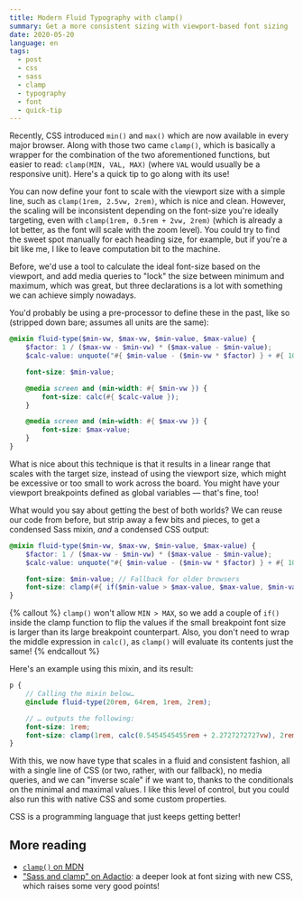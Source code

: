```yaml
---
title: Modern Fluid Typography with clamp()
summary: Get a more consistent sizing with viewport-based font sizing
date: 2020-05-20
language: en
tags:
  - post
  - css
  - sass
  - clamp
  - typography
  - font
  - quick-tip
---
```


Recently, CSS introduced `min()` and `max()` which are now available in every major browser. Along with those two came `clamp()`, which is basically a wrapper for the combination of the two aforementioned functions, but easier to read: `clamp(MIN, VAL, MAX)` (where `VAL` would usually be a responsive unit). Here's a quick tip to go along with its use!

You can now define your font to scale with the viewport size with a simple line, such as `clamp(1rem, 2.5vw, 2rem)`, which is nice and clean. However, the scaling will be inconsistent depending on the font-size you're ideally targeting, even with `clamp(1rem, 0.5rem + 2vw, 2rem)` (which is already a lot better, as the font will scale with the zoom level). You could try to find the sweet spot manually for each heading size, for example, but if you're a bit like me, I like to leave computation bit to the machine.

Before, we'd use a tool to calculate the ideal font-size based on the viewport, and add media queries to "lock" the size between minimum and maximum, which was great, but three declarations is a lot with something we can achieve simply nowadays.

You'd probably be using a pre-processor to define these in the past, like so (stripped down bare; assumes all units are the same):

```scss
@mixin fluid-type($min-vw, $max-vw, $min-value, $max-value) {
    $factor: 1 / ($max-vw - $min-vw) * ($max-value - $min-value);
    $calc-value: unquote("#{ $min-value - ($min-vw * $factor) } + #{ 100vw * $factor }");

    font-size: $min-value;

    @media screen and (min-width: #{ $min-vw }) {
        font-size: calc(#{ $calc-value });
    }

    @media screen and (min-width: #{ $max-vw }) {
        font-size: $max-value;
    }
}
```

What is nice about this technique is that it results in a linear range that scales with the target size, instead of using the viewport size, which might be excessive or too small to work across the board. You might have your viewport breakpoints defined as global variables — that's fine, too!

What would you say about getting the best of both worlds? We can reuse our code from before, but strip away a few bits and pieces, to get a condensed Sass mixin, *and* a condensed CSS output:

```scss
@mixin fluid-type($min-vw, $max-vw, $min-value, $max-value) {
    $factor: 1 / ($max-vw - $min-vw) * ($max-value - $min-value);
    $calc-value: unquote("#{ $min-value - ($min-vw * $factor) } + #{ 100vw * $factor }");

    font-size: $min-value; // Fallback for older browsers
    font-size: clamp(#{ if($min-value > $max-value, $max-value, $min-value) }, #{ $calc-value }, #{ if($min-value > $max-value, $min-value, $max-value) });
}
```

{% callout %}
`clamp()` won't allow `MIN > MAX`, so we add a couple of `if()` inside the clamp function to flip the values if the small breakpoint font size is larger than its large breakpoint counterpart. Also, you don't need to wrap the middle expression in `calc()`, as `clamp()` will evaluate its contents just the same!
{% endcallout %}

Here's an example using this mixin, and its result:

```scss
p {
    // Calling the mixin below…
    @include fluid-type(20rem, 64rem, 1rem, 2rem);

    // … outputs the following:
    font-size: 1rem;
    font-size: clamp(1rem, calc(0.5454545455rem + 2.2727272727vw), 2rem);
}
```

With this, we now have type that scales in a fluid and consistent fashion, all with a single line of CSS (or two, rather, with our fallback), no media queries, and we can "inverse scale" if we want to, thanks to the conditionals on the minimal and maximal values. I like this level of control, but you could also run this with native CSS and some custom properties.

CSS is a programming language that just keeps getting better!

## More reading

- [`clamp()` on MDN](https://developer.mozilla.org/en-US/docs/Web/CSS/clamp)
- ["Sass and clamp" on Adactio](https://adactio.com/journal/16887): a deeper look at font sizing with new CSS, which raises some very good points!
